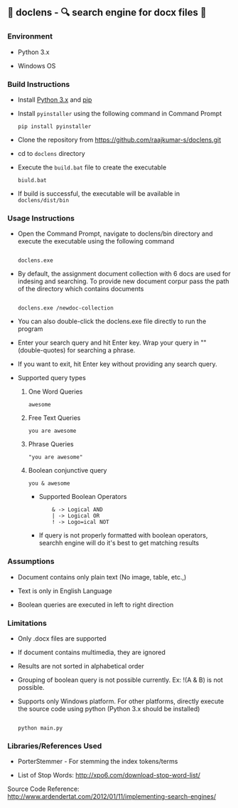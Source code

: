 ## :star2: doclens - :mag: search engine for docx files :star2:
  

### Environment

- Python 3.x

- Windows OS
  
### Build Instructions
- Install [Python 3.x](https://www.python.org/downloads/) and [pip](https://pip.pypa.io/en/stable/installing/#do-i-need-to-install-pip)

- Install `pyinstaller` using the following command in Command Prompt
    ```
    pip install pyinstaller
    ```

- Clone the repository from https://github.com/raajkumar-s/doclens.git

- cd to `doclens` directory

- Execute the `build.bat` file to create the executable
    ```
    biuld.bat
    ```

- If build is successful, the executable will be available in `doclens/dist/bin`


### Usage Instructions

- Open the Command Prompt, navigate to doclens/bin directory and execute the executable using the following command

  ```

  doclens.exe

  ```

- By default, the assignment document collection with 6 docs are used for indesing and searching. To provide new document corpur pass the path of the directory which contains documents

  ```

  doclens.exe /newdoc-collection

  ```

- You can also double-click the doclens.exe file directly to run the program

- Enter your search query and hit Enter key. Wrap your query in "" (double-quotes) for searching a phrase.

- If you want to exit, hit Enter key without providing any search query.

- Supported query types

  1) One Word Queries

      ```
      awesome
      ```

  2) Free Text Queries

      ```
      you are awesome
      ```

  3) Phrase Queries

      ```
      "you are awesome"
      ```
  4) Boolean conjunctive query

      ```
      you & awesome
      ```
        - Supported Boolean Operators
            ```
                & -> Logical AND
                | -> Logical OR
                ! -> Logo=ical NOT
            ```
        - If query is not properly formatted with boolean operators, searchh engine will do it's best to get matching results


### Assumptions

- Document contains only plain text (No image, table, etc.,)

- Text is only in English Language

- Boolean queries are executed in left to right direction  

### Limitations

- Only .docx files are supported

- If document contains multimedia, they are ignored

- Results are not sorted in alphabetical order

- Grouping of boolean query is not possible currently. Ex: !(A & B) is not possible.

- Supports only Windows platform. For other platforms, directly execute the source code using python (Python 3.x should be installed)

  ```

  python main.py

  ```


### Libraries/References Used

- PorterStemmer - For stemming the index tokens/terms

- List of Stop Words: http://xpo6.com/download-stop-word-list/

Source Code Reference: http://www.ardendertat.com/2012/01/11/implementing-search-engines/ 
